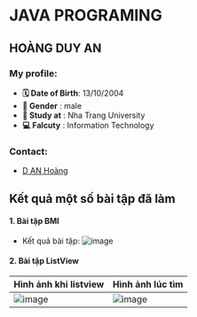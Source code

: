 # JAVA PROGRAMING
## HOÀNG DUY AN
### My profile:
* **🗓 Date of Birth**: 13/10/2004
* **🧑 Gender**       : male
* **🏤 Study at**     : Nha Trang University
* **💻 Falcuty**      : Information Technology
### Contact:
* [D AN Hoàng](https://www.facebook.com/hoangduyan2004)
## Kết quả một số bài tập đã làm
#### 1. Bài tập BMI
- Kết quả bài tập:
![image](https://github.com/user-attachments/assets/dedf3bad-1caa-46dc-82b7-4fd0d45dbbe3)
#### 2. Bài tập ListView
|Hình ảnh khi listview|Hình ảnh lúc tìm|
|:----------------------------------------------------------------------------------------|:--------------------------------------------------------------|
|![image](https://github.com/user-attachments/assets/6ec8457e-b597-4a62-b14b-1ca16b3b7060)|![image](https://github.com/user-attachments/assets/f589c95f-d845-4e00-a699-b5d678d98dad)|


